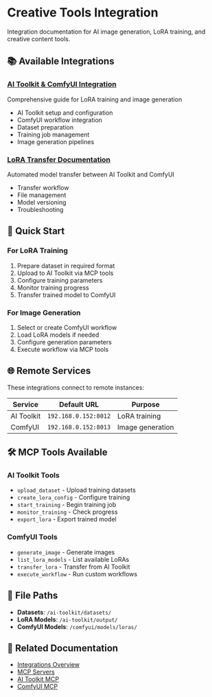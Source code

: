 # Creative Tools Integration

Integration documentation for AI image generation, LoRA training, and creative content tools.

## 📚 Available Integrations

### [AI Toolkit & ComfyUI Integration](./ai-toolkit-comfyui.md)
Comprehensive guide for LoRA training and image generation
- AI Toolkit setup and configuration
- ComfyUI workflow integration
- Dataset preparation
- Training job management
- Image generation pipelines

### [LoRA Transfer Documentation](./lora-transfer.md)
Automated model transfer between AI Toolkit and ComfyUI
- Transfer workflow
- File management
- Model versioning
- Troubleshooting

## 🚀 Quick Start

### For LoRA Training
1. Prepare dataset in required format
2. Upload to AI Toolkit via MCP tools
3. Configure training parameters
4. Monitor training progress
5. Transfer trained model to ComfyUI

### For Image Generation
1. Select or create ComfyUI workflow
2. Load LoRA models if needed
3. Configure generation parameters
4. Execute workflow via MCP tools

## 🌐 Remote Services

These integrations connect to remote instances:

| Service | Default URL | Purpose |
|---------|-------------|---------|
| AI Toolkit | `192.168.0.152:8012` | LoRA training |
| ComfyUI | `192.168.0.152:8013` | Image generation |

## 🛠️ MCP Tools Available

### AI Toolkit Tools
- `upload_dataset` - Upload training datasets
- `create_lora_config` - Configure training
- `start_training` - Begin training job
- `monitor_training` - Check progress
- `export_lora` - Export trained model

### ComfyUI Tools
- `generate_image` - Generate images
- `list_lora_models` - List available LoRAs
- `transfer_lora` - Transfer from AI Toolkit
- `execute_workflow` - Run custom workflows

## 📁 File Paths

- **Datasets**: `/ai-toolkit/datasets/`
- **LoRA Models**: `/ai-toolkit/output/`
- **ComfyUI Models**: `/comfyui/models/loras/`

## 📖 Related Documentation

- [Integrations Overview](../README.md)
- [MCP Servers](../../mcp/servers.md)
- [AI Toolkit MCP](../../../tools/mcp/ai_toolkit/docs/README.md)
- [ComfyUI MCP](../../../tools/mcp/comfyui/docs/README.md)
